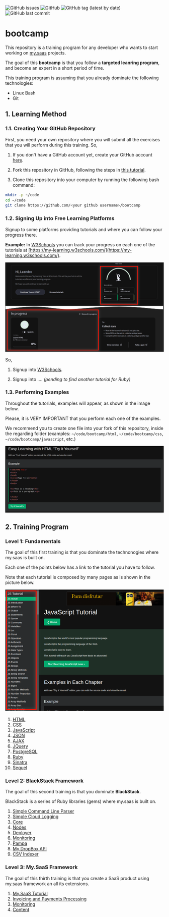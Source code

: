 ![GitHub issues](https://img.shields.io/github/issues/leandrosardi/bootcamp) ![GitHub](https://img.shields.io/github/license/leandrosardi/bootcamp) ![GitHub tag (latest by date)](https://img.shields.io/github/v/tag/leandrosardi/bootcamp) ![GitHub last commit](https://img.shields.io/github/last-commit/leandrosardi/bootcamp)

# bootcamp

This repository is a training program for any developer who wants to start working on [my.saas](https://github.com/leandrosardi/my.saas) projects.

The goal of this **bootcamp** is that you follow a **targeted leanring program**, and become an expert in a short period of time. 

This training program is assuming that you already dominate the following technologies:

- Linux Bash
- Git


## 1. Learning Method

### 1.1. Creating Your GitHub Repository

First, you need your own repository where you will submit all the exercises that you will perform during this training.
So,

1. If you don't have a GitHub account yet, create your GitHub account [here](https://github.com/signup).

2. Fork this repository in GitHub, following the steps in [this tutorial](https://docs.github.com/en/get-started/quickstart/fork-a-repo). 

3. Clone this repository into your computer by running the following bash command:

```bash
mkdir -p ~/code
cd ~/code
git clone https://github.com/<your github username>/bootcamp
```

### 1.2. Signing Up into Free Learning Platforms

Signup to some platforms providing tutorials and where you can follow your progress there.

**Example:** In [W3Schools](https://www.w3schools.com/) you can track your progress on each one of the tutorials at [https://my-learning.w3schools.com/](https://my-learning.w3schools.com/).

![W3School Learning Progress](/img/w3schools-learning-progress.png)

So,

1. Signup into [W3Schools](https://www.w3schools.com/).

2. Signup into .... _(pending to find another tutorial for Ruby)_


### 1.3. Performing Examples

Throughout the tutorials, examples will appear, as shown in the image below.

Please, it is VERY IMPORTANT that you perform each one of the examples. 

We recommend you to create one file into your fork of this repository, inside the regarding folder (examples: `~/code/bootcamp/html`, `~/code/bootcamp/css`, `~/code/bootcamp/javascript`, etc.)

![W3Schools Examples](/img/w3schools-examples.png)

## 2. Training Program

### Level 1: Fundamentals

The goal of this first training is that you dominate the technonogies where my.saas is built on.

Each one of the points below has a link to the tutorial you have to follow.

Note that each tutorial is composed by many pages as is shown in the picture below.

![Tutorial Pages](/img/tutorial-pages.png)

1. [HTML](https://www.w3schools.com/html/default.asp)
2. [CSS](https://www.w3schools.com/css/default.asp)
3. [JavaScript](https://www.w3schools.com/js/default.asp)
4. [JSON](https://www.w3schools.com/js/js_json_syntax.asp)
4. [AJAX](https://www.w3schools.com/js/js_ajax_intro.asp)
5. [JQuery](https://www.w3schools.com/jquery/default.asp)
6. [PostgreSQL](https://www.w3schools.com/postgresql/index.php)
7. [Ruby](https://www.tutorialspoint.com/ruby)
8. [Sinatra](https://dev.to/alexmercedcoder/ruby-sinatra-with-postgres-using-sequel-36ji)
9. [Sequel](https://github.com/jeremyevans/sequel)

### Level 2: BlackStack Framework

The goal of this second training is that you dominate **BlackStack**. 

BlackStack is a series of Ruby libraries (gems) where my.saas is built on.

1. [Simple Command Line Parser](https://github.com/leandrosardi/simple_command_line_parser)
2. [Simple Cloud Logging](https://github.com/leandrosardi/simple_cloud_logging)
3. [Core](https://github.com/leandrosardi/blackstack-core)
4. [Nodes](https://github.com/leandrosardi/blackstack-nodes)
5. [Deployer](https://github.com/leandrosardi/my-ruby-deployer)
6. [Monitoring](https://github.com/leandrosardi/simple_host_monitoring)
7. [Pampa](https://github.com/leandrosardi/pampa)
8. [My DropBox API](https://github.com/leandrosardi/pampa)
9. [CSV Indexer](https://github.com/leandrosardi/csv-indexer)

### Level 3: My.SaaS Framework

The goal of this thirth training is that you create a SaaS product using my.saas framework an all its extensions.

1. [My.SaaS Tutorial](https://github.com/leandrosardi/mysaas)
2. [Invoicing and Payments Processing](https://github.com/leandrosardi/i2p)
3. [Monitoring](https://github.com/leandrosardi/monitoring)
4. [Content](https://github.com/leandrosardi/content)
